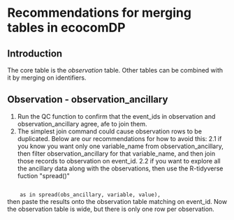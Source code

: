 # Recommendations for merging tables in ecocomDP

Introduction
---
The core table is the *observation* table. Other tables can be combined with it by merging on identifiers.

Observation - observation_ancillary
---
1. Run the QC function to confirm that the event_ids in observation and observation_ancillary agree, afe to join them.
2. The simplest join command could cause observation rows to be duplicated. Below are our recommendations for how to avoid this:
2.1 if you know you want only one variable_name from observation_ancillary, then filter observation_ancillary for that variable_name, and then join those records to observation on event_id.
2.2 if you want to explore all the ancillary data along with the observations, then use the R-tidyverse fuction "spread()" 
<code>
    as in spread(obs_ancillary, variable, value), 
</code>
 then paste the results onto the observation table matching on event_id. Now the observation table is wide, but there is only one row per observation.


